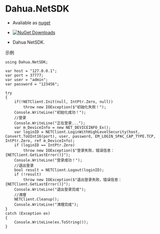 ﻿# Dahua.NetSDK
* Avaliable as [nuget](https://www.nuget.org/packages/Dahua.NetSDK/) 

* [![NuGet Downloads](https://img.shields.io/nuget/dt/Dahua.NetSDK.svg)](https://www.nuget.org/packages/Dahua.NetSDK/)

* Dahua NetSDK.

示例
```
using Dahua.NetSDK;

var host = "127.0.0.1";
var port = 37777;
var user = "admin";
var password = "123456";

try
{
    if(!NETClient.Init(null, IntPtr.Zero, null))
        throw new IOException($"初始化失败！");
    Console.WriteLine("初始化成功！");
    //登录
    Console.WriteLine("正在登录...");
    var m_DeviceInfo = new NET_DEVICEINFO_Ex();
    var loginID = NETClient.LoginWithHighLevelSecurity(host, Convert.ToUInt16(port), user, password, EM_LOGIN_SPAC_CAP_TYPE.TCP, IntPtr.Zero, ref m_DeviceInfo);
    if (loginID == IntPtr.Zero)
        throw new IOException($"登录失败，错误信息：{NETClient.GetLastError()}");
    Console.WriteLine("登录成功！");
    //退出登录
    bool result = NETClient.Logout(loginID);
    if (!result)
        throw new IOException($"退出登录失败，错误信息：{NETClient.GetLastError()}");
    Console.WriteLine("退出登录完成");
    //清理
    NETClient.Cleanup();
    Console.WriteLine("清理完成");
}
catch (Exception ex)
{
    Console.WriteLine(ex.ToString());
}
```